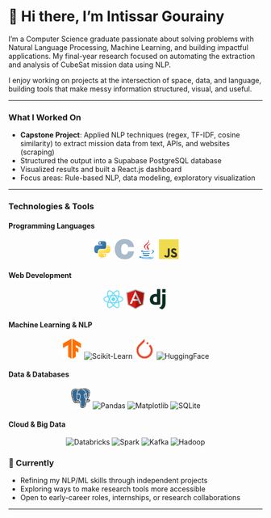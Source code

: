 # 👋 Hi there, I’m Intissar Gourainy

I’m a Computer Science graduate passionate about solving problems with Natural Language Processing, Machine Learning, and building impactful applications.
My final-year research focused on automating the extraction and analysis of CubeSat mission data using NLP.

I enjoy working on projects at the intersection of space, data, and language, building tools that make messy information structured, visual, and useful.

---

###  What I Worked On

- **Capstone Project**: Applied NLP techniques (regex, TF-IDF, cosine similarity) to extract mission data from text, APIs, and websites (scraping)  
- Structured the output into a Supabase PostgreSQL database  
- Visualized results and built a React.js dashboard  
- Focus areas: Rule-based NLP, data modeling, exploratory visualization

---

### Technologies & Tools  

#### Programming Languages  
<p align="center">  
  <img alt="Python" src="https://raw.githubusercontent.com/devicons/devicon/master/icons/python/python-original.svg" width="40" height="40" title="Python"/>  
  <img alt="C" src="https://raw.githubusercontent.com/devicons/devicon/master/icons/c/c-original.svg" width="40" height="40" title="C"/>  
  <img alt="Java" src="https://raw.githubusercontent.com/devicons/devicon/master/icons/java/java-original.svg" width="40" height="40" title="Java"/>  
  <img alt="JavaScript" src="https://raw.githubusercontent.com/devicons/devicon/master/icons/javascript/javascript-original.svg" width="40" height="40" title="JavaScript"/>  
</p>  

#### Web Development  
<p align="center">  
  <img alt="React" src="https://raw.githubusercontent.com/devicons/devicon/master/icons/react/react-original.svg" width="40" height="40" title="React"/>  
  <img alt="Angular" src="https://raw.githubusercontent.com/devicons/devicon/master/icons/angularjs/angularjs-original.svg" width="40" height="40" title="Angular"/>  
  <img alt="Django" src="https://raw.githubusercontent.com/devicons/devicon/master/icons/django/django-plain.svg" width="40" height="40" title="Django"/>  
</p>  

#### Machine Learning & NLP
<p align="center">
  <img alt="TensorFlow" src="https://raw.githubusercontent.com/devicons/devicon/master/icons/tensorflow/tensorflow-original.svg" width="40" height="40"/>
  <img alt="Scikit-Learn" src="https://upload.wikimedia.org/wikipedia/commons/0/05/Scikit_learn_logo_small.svg" width="40" height="40"/>
  <img alt="PyTorch" src="https://raw.githubusercontent.com/devicons/devicon/master/icons/pytorch/pytorch-original.svg" width="40" height="40"/>
  <img alt="HuggingFace" src="https://huggingface.co/front/assets/huggingface_logo.svg" width="40" height="40" title="HuggingFace"/>
</p>

#### Data & Databases  
<p align="center">  
  <img alt="PostgreSQL" src="https://raw.githubusercontent.com/devicons/devicon/master/icons/postgresql/postgresql-original.svg" width="40" height="40" title="PostgreSQL"/>  
  <img alt="Pandas" src="https://pandas.pydata.org/static/img/pandas_mark.svg" width="40" height="40" title="Pandas"/>  
  <img alt="Matplotlib" src="https://matplotlib.org/_static/logo2_compressed.svg" width="40" height="40" title="Matplotlib"/>  
  <img alt="SQLite" src="https://www.vectorlogo.zone/logos/sqlite/sqlite-icon.svg" width="40" height="40" title="SQLite"/>  
</p>  

#### Cloud & Big Data  
<p align="center">  
  <img alt="Databricks" src="https://www.vectorlogo.zone/logos/databricks/databricks-ar21.svg" width="100" height="40" title="Databricks"/>  
  <img alt="Spark" src="https://upload.wikimedia.org/wikipedia/commons/f/f3/Apache_Spark_logo.svg" width="80" height="40" title="Apache Spark"/>  
  <img alt="Kafka" src="https://www.vectorlogo.zone/logos/apache_kafka/apache_kafka-icon.svg" width="40" height="40" title="Apache Kafka"/>  
  <img alt="Hadoop" src="https://www.vectorlogo.zone/logos/apache_hadoop/apache_hadoop-icon.svg" width="40" height="40" title="Apache Hadoop"/>  
</p>

### 🌱 Currently

- Refining my NLP/ML skills through independent projects  
- Exploring ways to make research tools more accessible  
- Open to early-career roles, internships, or research collaborations

---
